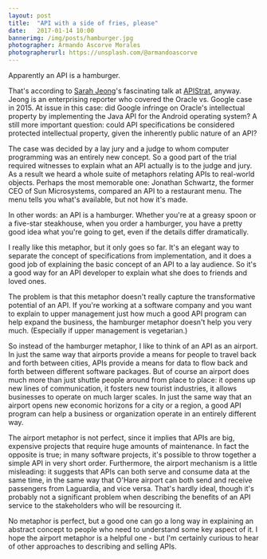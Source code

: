 ```yaml
---
layout: post
title:  "API with a side of fries, please"
date:   2017-01-14 10:00
bannerimg: /img/posts/hamburger.jpg
photographer: Armando Ascorve Morales
photographerurl: https://unsplash.com/@armandoascorve
---
```


Apparently an API is a hamburger.

That's according to [Sarah Jeong](https://sarahjeong.net/)'s fascinating talk at [APIStrat](http://boston2016.apistrat.com/), anyway. Jeong is an enterprising reporter who covered the Oracle vs. Google case in 2015. At issue in this case: did Google infringe on Oracle's intellectual property by implementing the Java API for the Android operating system? A still more important question: could API specifications be considered protected intellectual property, given the inherently public nature of an API?

The case was decided by a lay jury and a judge to whom computer programming was an entirely new concept. So a good part of the trial required witnesses to explain what an API actually is to the judge and jury. As a result we heard a whole suite of metaphors relating APIs to real-world objects. Perhaps the most memorable one: Jonathan Schwartz, the former CEO of Sun Microsystems, compared an API to a restaurant menu. The menu tells you what's available, but not how it's made.

In other words: an API is a hamburger. Whether you're at a greasy spoon or a five-star steakhouse, when you order a hamburger, you have a pretty good idea what you're going to get, even if the details differ dramatically.

I really like this metaphor, but it only goes so far. It's an elegant way to separate the concept of specifications from implementation, and it does a good job of explaining the basic concept of an API to a lay audience. So it's a good way for an API developer to explain what she does to friends and loved ones.

The problem is that this metaphor doesn't really capture the transformative potential of an API. If you're working at a software company and you want to explain to upper management just how much a good API program can help expand the business, the hamburger metaphor doesn't help you very much. (Especially if upper management is vegetarian.)

So instead of the hamburger metaphor, I like to think of an API as an airport. In just the same way that airports provide a means for people to travel back and forth between cities, APIs provide a means for data to flow back and forth between different software packages. But of course an airport does much more than just shuttle people around from place to place: it opens up new lines of communication, it fosters new tourist industries, it allows businesses to operate on much larger scales. In just the same way that an airport opens new economic horizons for a city or a region, a good API program can help a business or organization operate in an entirely different way.

The airport metaphor is not perfect, since it implies that APIs are big, expensive projects that require huge amounts of maintenance. In fact the opposite is true; in many software projects, it's possible to throw together a simple API in very short order. Furthermore, the airport mechanism is a little misleading: it suggests that APIs can both serve and consume data at the same time, in the same way that O'Hare airport can both send and receive passengers from Laguardia, and vice versa. That's hardly ideal, though it's probably not a significant problem when describing the benefits of an API service to the stakeholders who will be resourcing it.

No metaphor is perfect, but a good one can go a long way in explaining an abstract concept to people who need to understand some key aspect of it. I hope the airport metaphor is a helpful one - but I'm certainly curious to hear of other approaches to describing and selling APIs.